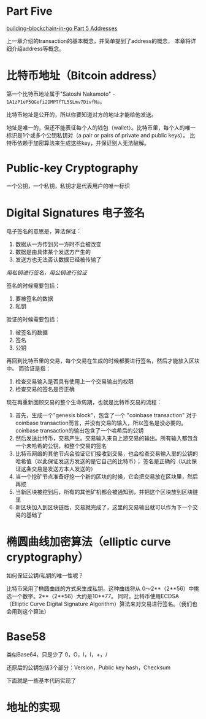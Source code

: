 # Part Five
[building-blockchain-in-go Part 5 Addresses](https://jeiwan.cc/posts/building-blockchain-in-go-part-5/)

上一章介绍的transaction的基本概念，并简单提到了address的概念，
本章将详细介绍address等概念。

# 比特币地址（Bitcoin address）
第一个比特币地址属于"Satoshi Nakamoto" - `1A1zP1eP5QGefi2DMPTfTL5SLmv7DivfNa`。

比特币地址是公开的，所以你要知道对方的地址才能给他发送。

地址是唯一的，但还不能表征每个人的钱包（wallet）。比特币里，每个人的唯一标识是1个或多个公钥私钥对（a pair or pairs of private and public keys）。
比特币依赖于加密算法来生成这些key，并保证别人无法破解。

# Public-key Cryptography
一个公钥，一个私钥，私钥才是代表用户的唯一标识

# Digital Signatures 电子签名
电子签名的意思是，算法保证：
1. 数据从一方传到另一方时不会被改变
2. 数据是由具体某个发送方产生的
3. 发送方也无法否认数据已经被传输了

*用私钥进行签名，用公钥进行验证*

签名的时候需要包括：
1. 要被签名的数据
2. 私钥

验证的时候需要包括：
1. 被签名的数据
2. 签名
3. 公钥

再回到比特币里的交易，每个交易在生成的时候都要进行签名，然后才能放入区块中。
而验证是指：
1. 检查交易输入是否具有使用上一个交易输出的权限
2. 检查交易的签名是否正确


现在再重新回顾交易的整个生命周期，也就是比特币交易的流程：
1. 首先，生成一个"genesis block"，包含了一个 "coinbase transaction"
对于coinbase transaction而言，并没有交易的输入，所以签名是没必要的。
coinbase transaction的输出包含了一个哈希后的公钥
2. 然后发送比特币，交易产生。交易输入来自上游交易的输出。所有输入都包含一个未哈希的公钥，和整个交易的签名
3. 比特币网络的其他节点会验证它们接收到交易，也会检查交易输入里的公钥的哈希值（以此保证发送方发送的是它自己的比特币）；
签名是正确的（以此保证这条交易是发送方本人发送的）
4. 当一个挖矿节点准备好挖一个新的区块的时候，它会把交易放在区块里，然后再挖
5. 当新区块被挖到后，所有的其他矿机都会被通知到，并把这个区块放到区块链里
6. 新区块加入到区块链后，交易就完成了，这里的交易输出就可以作为下一个交易的基础了

# 椭圆曲线加密算法（elliptic curve cryptography）
如何保证公钥/私钥的唯一性呢？

比特币采用了椭圆曲线的方式来生成私钥。这种曲线将从 0～2\*\*（2\*\*56）中挑选一个数字。2\*\*（2\*\*56）大约是10**77。
同时，比特币使用ECDSA（Elliptic Curve Digital Signature Algorithm）算法来对交易进行签名。（我们也会用到这个算法）

# Base58
类似Base64，只是少了 0，O，I，l，+，/

还原后的公钥包括3个部分：Version，Public key hash，Checksum

下面就是一些基本代码实现了

# 地址的实现
